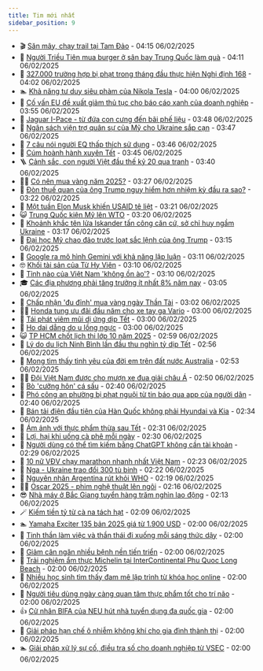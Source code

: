 ```yaml
---
title: Tim mới nhất
sidebar_position: 9
---
```


<!-- vnexpress-tin-moi-nhat:START -->
- 🎬 [Săn mây, chạy trail tại Tam Đảo](https://vnexpress.net/san-may-chay-trail-tai-tam-dao-4842780.html) - 04:15 06/02/2025
- 🐎 [Người Triều Tiên mua burger ở sân bay Trung Quốc làm quà](https://vnexpress.net/nguoi-trieu-tien-mua-burger-o-san-bay-trung-quoc-lam-qua-4846335.html) - 04:11 06/02/2025
- 🦍 [327.000 trường hợp bị phạt trong tháng đầu thực hiện Nghị định 168](https://vnexpress.net/327-000-truong-hop-bi-phat-trong-thang-dau-thuc-hien-nghi-dinh-168-4846357.html) - 04:02 06/02/2025
- 🏊 [Khả năng tư duy siêu phàm của Nikola Tesla](https://vnexpress.net/kha-nang-tu-duy-sieu-pham-cua-nikola-tesla-4846404.html) - 04:00 06/02/2025
- 🎊 [Cố vấn EU đề xuất giảm thủ tục cho báo cáo xanh của doanh nghiệp](https://vnexpress.net/co-van-eu-de-xuat-giam-thu-tuc-cho-bao-cao-xanh-cua-doanh-nghiep-4846350.html) - 03:55 06/02/2025
- 🎃 [Jaguar I-Pace - từ đứa con cưng đến bãi phế liệu](https://vnexpress.net/jaguar-i-pace-tu-dua-con-cung-den-bai-phe-lieu-4846299.html) - 03:48 06/02/2025
- 🧰 [Ngân sách viện trợ quân sự của Mỹ cho Ukraine sắp cạn](https://vnexpress.net/ngan-sach-vien-tro-quan-su-cua-my-cho-ukraine-sap-can-4846366.html) - 03:47 06/02/2025
- 🔭 [7 câu nói người EQ thấp thích sử dụng](https://vnexpress.net/7-cau-noi-nguoi-eq-thap-thich-su-dung-4846278.html) - 03:46 06/02/2025
- 🫶 [Cúm hoành hành xuyên Tết](https://vnexpress.net/cum-hoanh-hanh-xuyen-tet-4846231.html) - 03:45 06/02/2025
- 🪜 [Cảnh sắc, con người Việt đầu thế kỷ 20 qua tranh](https://vnexpress.net/canh-sac-con-nguoi-viet-dau-the-ky-20-qua-tranh-4845633.html) - 03:40 06/02/2025
- 👨‍🏫 [Có nên mua vàng năm 2025?](https://vnexpress.net/co-nen-mua-vang-nam-2025-4845079.html) - 03:27 06/02/2025
- 🎊 [Đòn thuế quan của ông Trump nguy hiểm hơn nhiệm kỳ đầu ra sao?](https://vnexpress.net/don-thue-quan-cua-ong-trump-nguy-hiem-hon-nhiem-ky-dau-ra-sao-4846139.html) - 03:22 06/02/2025
- 🎊 [Một tuần Elon Musk khiến USAID tê liệt](https://vnexpress.net/mot-tuan-elon-musk-khien-usaid-te-liet-4845480.html) - 03:21 06/02/2025
- 😺 [Trung Quốc kiện Mỹ lên WTO](https://vnexpress.net/trung-quoc-kien-my-len-wto-4846348.html) - 03:20 06/02/2025
- 🐘 [Khoảnh khắc tên lửa Iskander tấn công căn cứ, sở chỉ huy ngầm Ukraine](https://vnexpress.net/khoanh-khac-ten-lua-iskander-tan-cong-can-cu-so-chi-huy-ngam-ukraine-4846316.html) - 03:17 06/02/2025
- 🌁 [Đại học Mỹ chao đảo trước loạt sắc lệnh của ông Trump](https://vnexpress.net/dai-hoc-my-chao-dao-truoc-loat-sac-lenh-cua-ong-trump-4846286.html) - 03:15 06/02/2025
- 🐲 [Google ra mô hình Gemini với khả năng lập luận](https://vnexpress.net/google-ra-mo-hinh-gemini-voi-kha-nang-lap-luan-4846267.html) - 03:11 06/02/2025
- 🤓 [Khối tài sản của Từ Hy Viên](https://vnexpress.net/khoi-tai-san-cua-tu-hy-vien-4846324.html) - 03:10 06/02/2025
- 💪 [Tỉnh nào của Việt Nam &#39;không ồn ào&#39;?](https://vnexpress.net/cau-do-dia-danh-doan-ten-tinh-thanh-ngay-hom-nay-6-2-4845918.html) - 03:10 06/02/2025
- 🎓 [Các địa phương phải tăng trưởng ít nhất 8% năm nay](https://vnexpress.net/cac-dia-phuong-phai-tang-truong-it-nhat-8-nam-nay-4846340.html) - 03:05 06/02/2025
- 🫣 [Chấp nhận &#39;đu đỉnh&#39; mua vàng ngày Thần Tài](https://vnexpress.net/chap-nhan-du-dinh-mua-vang-ngay-than-tai-4846291.html) - 03:02 06/02/2025
- 🧑‍💻 [Honda tung ưu đãi đầu năm cho xe tay ga Vario](https://vnexpress.net/honda-tung-uu-dai-dau-nam-cho-xe-tay-ga-vario-4846360.html) - 03:00 06/02/2025
- 🐲 [Tái phát viêm mũi dị ứng dịp Tết](https://vnexpress.net/tai-phat-viem-mui-di-ung-dip-tet-4846345.html) - 03:00 06/02/2025
- 🌝 [Ho dai dẳng do u lồng ngực](https://vnexpress.net/ho-dai-dang-do-u-long-nguc-4846328.html) - 03:00 06/02/2025
- 😺 [TP HCM chốt lịch thi lớp 10 năm 2025](https://vnexpress.net/tp-hcm-chot-lich-thi-lop-10-nam-2025-4846353.html) - 02:59 06/02/2025
- 🐎 [Lý do du lịch Ninh Bình lần đầu thu nghìn tỷ dịp Tết](https://vnexpress.net/ly-do-du-lich-ninh-binh-lan-dau-thu-nghin-ty-dip-tet-4846034.html) - 02:56 06/02/2025
- 🎡 [Mong tìm thấy tình yêu của đời em trên đất nước Australia](https://vnexpress.net/mong-tim-thay-tinh-yeu-cua-doi-em-tren-dat-nuoc-australia-4845819.html) - 02:53 06/02/2025
- 👨‍🏫 [Đội Việt Nam được cho mượn xe đua giải châu Á](https://vnexpress.net/doi-viet-nam-duoc-cho-muon-xe-dua-giai-chau-a-4846343.html) - 02:50 06/02/2025
- 🦆 [Bò &#39;cưỡng hôn&#39; cá sấu](https://vnexpress.net/bo-hon-ca-sau-4846334.html) - 02:40 06/02/2025
- 🚦 [Phó công an phường bị phạt nguội từ tin báo qua app của người dân](https://vnexpress.net/https-vnexpress-net-vo-chong-pho-cong-an-phuong-bi-phat-nguoi-vi-khong-doi-mu-bao-hiem-4846312-html-4846312.html) - 02:40 06/02/2025
- 💫 [Bán tải điện đầu tiên của Hàn Quốc không phải Hyundai và Kia](https://vnexpress.net/ban-tai-dien-dau-tien-cua-han-quoc-khong-phai-hyundai-va-kia-4846135.html) - 02:34 06/02/2025
- 🎉 [Ám ảnh với thực phẩm thừa sau Tết](https://vnexpress.net/am-anh-voi-thuc-pham-thua-sau-tet-4846173.html) - 02:31 06/02/2025
- 🌋 [Lợi, hại khi uống cà phê mỗi ngày](https://vnexpress.net/loi-hai-khi-uong-ca-phe-moi-ngay-4845971.html) - 02:30 06/02/2025
- 🤖 [Người dùng có thể tìm kiếm bằng ChatGPT không cần tài khoản](https://vnexpress.net/nguoi-dung-co-the-tim-kiem-bang-chatgpt-khong-can-tai-khoan-4846318.html) - 02:29 06/02/2025
- 🦏 [10 nữ VĐV chạy marathon nhanh nhất Việt Nam](https://vnexpress.net/10-nu-vdv-chay-marathon-nhanh-nhat-viet-nam-4844056.html) - 02:23 06/02/2025
- 🦩 [Nga - Ukraine trao đổi 300 tù binh](https://vnexpress.net/nga-ukraine-trao-doi-300-tu-binh-4846302.html) - 02:22 06/02/2025
- 👺 [Nguyên nhân Argentina rút khỏi WHO](https://vnexpress.net/nguyen-nhan-argentina-rut-khoi-who-4846314.html) - 02:19 06/02/2025
- 🧑‍🏫 [Oscar 2025 - phim nghệ thuật lên ngôi](https://vnexpress.net/oscar-2025-phim-nghe-thuat-len-ngoi-4842820.html) - 02:16 06/02/2025
- 😎 [Nhà máy ở Bắc Giang tuyển hàng trăm nghìn lao động](https://vnexpress.net/nha-may-o-bac-giang-tuyen-hang-tram-nghin-lao-dong-4846157.html) - 02:13 06/02/2025
- 🪄 [Kiếm tiền tỷ từ cà na tách hạt](https://vnexpress.net/kiem-tien-ty-tu-ca-na-tach-hat-4842488.html) - 02:09 06/02/2025
- 🏊 [Yamaha Exciter 135 bản 2025 giá từ 1.900 USD](https://vnexpress.net/yamaha-exciter-135-ban-2025-gia-tu-1-900-usd-4846096.html) - 02:00 06/02/2025
- 💃 [Tinh thần làm việc và thần thái đi xuống mỗi sáng thức dậy](https://vnexpress.net/tinh-than-lam-viec-va-than-thai-di-xuong-moi-sang-thuc-day-4846133.html) - 02:00 06/02/2025
- 🦆 [Giảm cân ngăn nhiều bệnh nền tiến triển](https://vnexpress.net/giam-can-ngan-nhieu-benh-nen-tien-trien-4846295.html) - 02:00 06/02/2025
- 🎊 [Trải nghiệm ẩm thực Michelin tại InterContinental Phu Quoc Long Beach](https://vnexpress.net/trai-nghiem-am-thuc-michelin-tai-intercontinental-phu-quoc-long-beach-4846211.html) - 02:00 06/02/2025
- 👺 [Nhiều học sinh tìm thấy đam mê lập trình từ khóa học online](https://vnexpress.net/nhieu-hoc-sinh-tim-thay-dam-me-lap-trinh-tu-khoa-hoc-online-4846178.html) - 02:00 06/02/2025
- 🎡 [Người tiêu dùng ngày càng quan tâm thực phẩm tốt cho trí não](https://vnexpress.net/nguoi-tieu-dung-ngay-cang-quan-tam-thuc-pham-tot-cho-tri-nao-4846147.html) - 02:00 06/02/2025
- 👍 [Cử nhân BIFA của NEU hút nhà tuyển dụng đa quốc gia](https://vnexpress.net/cu-nhan-bifa-cua-neu-hut-nha-tuyen-dung-da-quoc-gia-4846030.html) - 02:00 06/02/2025
- 🐎 [Giải pháp hạn chế ô nhiễm không khí cho gia đình thành thị](https://vnexpress.net/giai-phap-han-che-o-nhiem-khong-khi-cho-gia-dinh-thanh-thi-4841711.html) - 02:00 06/02/2025
- 🏊 [Giải pháp xử lý sự cố, điều tra số cho doanh nghiệp từ VSEC](https://vnexpress.net/giai-phap-xu-ly-su-co-dieu-tra-so-cho-doanh-nghiep-tu-vsec-4841262.html) - 02:00 06/02/2025<!-- vnexpress-tin-moi-nhat:END -->
